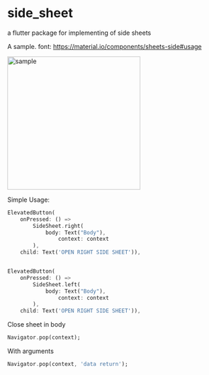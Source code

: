 # side_sheet
 a flutter package for implementing of side sheets

A sample. font: https://material.io/components/sheets-side#usage

<img src="https://lh3.googleusercontent.com/fNu81WKVjDxTVuTQyFTfMyeuFkyAhoorIpaKRNFOiYh_G9GNilqdMNFfBbCf4-wZAbCxUW6uXvZ4lN-uzxyMnpcFKFbOSPE21hk1=w1064-v0" alt="sample" width="300"/>

Simple Usage:

```dart
ElevatedButton(
    onPressed: () =>
        SideSheet.right(
            body: Text("Body"),
                context: context
        ),
    child: Text('OPEN RIGHT SIDE SHEET')),


ElevatedButton(
    onPressed: () =>
        SideSheet.left(
            body: Text("Body"),
                context: context
        ),
    child: Text('OPEN RIGHT SIDE SHEET')),          
```
Close sheet in body

```dart
Navigator.pop(context);
```

With arguments

```dart
Navigator.pop(context, 'data return');
```